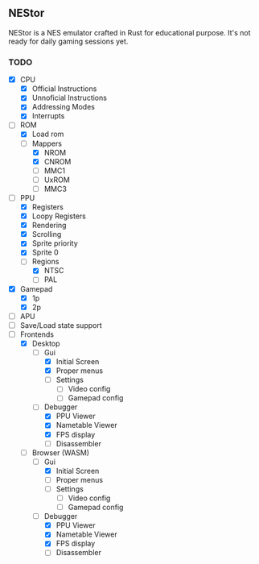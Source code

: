 ## NEStor

NEStor is a NES emulator crafted in Rust for educational purpose. It's not ready for daily gaming sessions yet.


### TODO

- [x] CPU
    - [x] Official Instructions
    - [x] Unnoficial Instructions
    - [x] Addressing Modes
    - [x] Interrupts
- [ ] ROM
    - [x] Load rom
    - [ ] Mappers
        - [x] NROM
        - [x] CNROM
        - [ ] MMC1
        - [ ] UxROM
        - [ ] MMC3
- [ ] PPU
    - [x] Registers
    - [x] Loopy Registers
    - [x] Rendering
    - [x] Scrolling
    - [x] Sprite priority
    - [x] Sprite 0
    - [ ] Regions
        - [x] NTSC
        - [ ] PAL
- [x] Gamepad
    - [x] 1p
    - [x] 2p
- [ ] APU
- [ ] Save/Load state support
- [ ] Frontends
    - [x] Desktop
        - [ ] Gui
            - [X] Initial Screen
            - [x] Proper menus
            - [ ] Settings
                - [ ] Video config
                - [ ] Gamepad config
        - [ ] Debugger
            - [x] PPU Viewer
            - [x] Nametable Viewer
            - [x] FPS display
            - [ ] Disassembler

    - [ ] Browser (WASM)
        - [ ] Gui
            - [X] Initial Screen
            - [ ] Proper menus
            - [ ] Settings
                - [ ] Video config
                - [ ] Gamepad config
        - [ ] Debugger
            - [x] PPU Viewer
            - [x] Nametable Viewer
            - [x] FPS display
            - [ ] Disassembler
